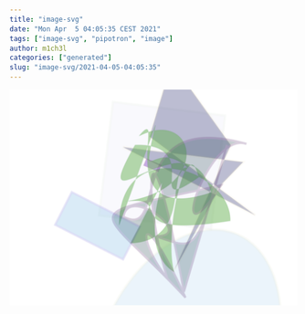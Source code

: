 ```yaml
---
title: "image-svg"
date: "Mon Apr  5 04:05:35 CEST 2021"
tags: ["image-svg", "pipotron", "image"]
author: m1ch3l
categories: ["generated"]
slug: "image-svg/2021-04-05-04:05:35"
---
```


![](image.svg)
